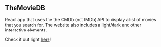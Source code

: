 ## TheMovieDB

React app that uses the the OMDb (not IMDb) API to display a list of movies that you search for. The website also includes a light/dark and other interactive elements.

Check it out right [here](https://the-movie-deebee.netlify.app/)!
